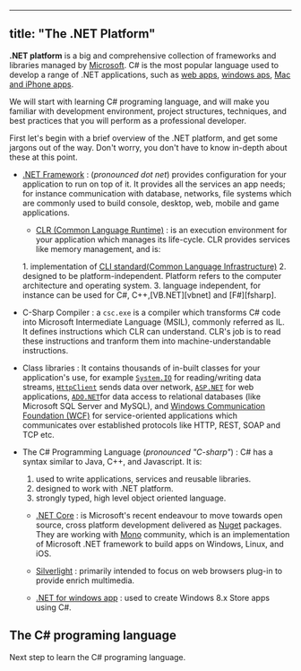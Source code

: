 
---
title: "The .NET Platform"
---

**.NET platform** is a big and comprehensive collection of frameworks and libraries managed by [Microsoft](https://www.microsoft.com/net). C# is the most popular language used to develop a range of .NET applications, such as [web apps](http://www.asp.net/), [windows aps](https://dev.windows.com/en-us/), [Mac and iPhone apps](https://www.xamarin.com/platform).

We will start with learning <a>C# programing language</a>, and will make you familiar with development environment, project structures, techniques, and best practices that you will perform as a professional developer.

First let's begin with a brief overview of the .NET platform, and get some jargons out of the way. Don't worry, you don't have to know in-depth about these at this point.

*   [.NET Framework](https://msdn.microsoft.com/en-gb/library/w0x726c2(v=vs.110).aspx) : (_pronounced dot net_) provides configuration for your application to run on top of it. It provides all the services an app needs; for instance communication with database, networks, file systems which are commonly used to build console, desktop, web, mobile and game applications.
    *   [CLR (Common Language Runtime)](https://msdn.microsoft.com/en-us/library/8bs2ecf4(v=vs.100).aspx) : is an execution environment for your application which manages its life-cycle. CLR provides services like memory management, and is:

    1\. implementation of [CLI standard(Common Language Infrastructure)](http://www.ecma-international.org/publications/standards/Ecma-335.htm)
    2\. designed to be platform-independent. Platform refers to the computer architecture and operating system.
    3\. language independent, for instance can be used for C#, C++,[VB.NET][vbnet] and [F#][fsharp].

*   C-Sharp Compiler : a `csc.exe` is a compiler which transforms C# code into Microsoft Intermediate Language (MSIL), commonly referred as IL. It defines instructions which CLR can understand. CLR's job is to read these instructions and tranform them into machine-understandable instructions.

*   Class libraries : It contains thousands of in-built classes for your application's use, for example [`System.IO`](https://msdn.microsoft.com/en-us/library/system.io(v=vs.110).aspx) for reading/writing data streams, [`HttpClient`](https://msdn.microsoft.com/en-us/library/system.net.http.httpclient(v=vs.118).aspx) sends data over network, [`ASP.NET`](http://www.asp.net/) for web applications, [`ADO.NET`](https://msdn.microsoft.com/en-us/library/h43ks021(v=vs.110).aspx)for data access to relational databases (like Microsoft SQL Server and MySQL), and [Windows Communication Foundation (WCF)](https://msdn.microsoft.com/en-us/library/ms735119(v=vs.90).aspx) for service-oriented applications which communicates over established protocols like HTTP, REST, SOAP and TCP etc.

*   The C# Programming Language (_pronounced "C-sharp"_) : C# has a syntax similar to Java, C++, and Javascript. It is:

    1.  used to write applications, services and reusable libraries.
    2.  designed to work with .NET platform.
    3.  strongly typed, high level object oriented language.
    *   [.NET Core](https://blogs.msdn.microsoft.com/dotnet/2014/12/04/introducing-net-core/) : is Microsoft's recent endeavour to move towards open source, cross platform development delivered as [Nuget](https://www.nuget.org/) packages. They are working with [Mono](http://www.mono-project.com/) community, which is an implementation of Microsoft .NET framework to build apps on Windows, Linux, and iOS.

    *   [Silverlight](https://www.microsoft.com/silverlight/) : primarily intended to focus on web browsers plug-in to provide enrich multimedia.

    *   [.NET for windows app](https://dev.windows.com/en-us/) : used to create Windows 8.x Store apps using C#.

## The C# programing language

Next step to learn the <a>C# programing language</a>.
